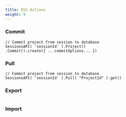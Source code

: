 ```yaml
---
title: ESS Actions
weight: 9
---
```


### Commit

```tsx
// Commit project from session to database
SessionsAPI( 'sessionId' ).Project()
.Commit().create({ ...commitOptions... })
```

### Pull

```tsx
// Commit project from session to database
SessionsAPI( 'sessionId' ).Pull( "ProjectId" ).get()
```

### Export

```tsx

```

### Import

```tsx

```